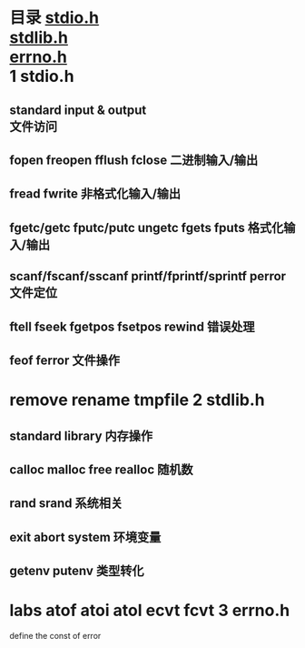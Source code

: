目录
[stdio.h](#1-stdioh)<br/>
[stdlib.h](#2-stdlibh)<br/>
[errno.h](#3-errnoh)<br/>
1 stdio.h
======
standard input & output<br/>
文件访问
-----
fopen freopen fflush fclose
二进制输入/输出
-----
fread fwrite
非格式化输入/输出
-----
fgetc/getc fputc/putc ungetc fgets fputs
格式化输入/输出
-----
scanf/fscanf/sscanf printf/fprintf/sprintf perror
文件定位
-----
ftell fseek fgetpos fsetpos rewind
错误处理
-----
feof ferror
文件操作
-----
remove rename tmpfile
2 stdlib.h
=====
standard library
内存操作
-----
calloc malloc free realloc 
随机数
-----
rand srand
系统相关
-----
exit abort system 
环境变量
-----
getenv putenv
类型转化
-----
labs atof atoi atol ecvt fcvt
3 errno.h
=====
define the const of error
